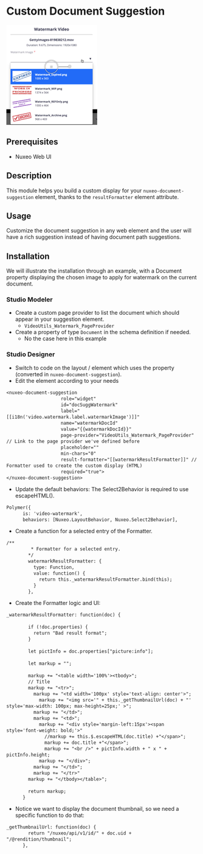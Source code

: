 # Custom Document Suggestion

![document-suggestion](document-suggestion-watermark.png)

## Prerequisites

- Nuxeo Web UI

## Description

This module helps you build a custom display for your `nuxeo-document-suggestion` element, thanks to the `resultFormatter` element attribute.

## Usage

Customize the document suggestion in any web element and the user will have a rich suggestion instead of having document path suggestions.

## Installation

We will illustrate the installation through an example, with a Document property displaying the chosen image to apply for watermark on the current document.

### Studio Modeler

- Create a custom page provider to list the document which should appear in your suggestion element.
  - `VideoUtils_Watermark_PageProvider`
- Create a property of type `Document` in the schema definition if needed.
  - No the case here in this example

### Studio Designer

- Switch to code on the layout / element which uses the property (converted in `nuxeo-document-suggestion`).
- Edit the element according to your needs

```
<nuxeo-document-suggestion
                    role="widget"
                    id="docSuggWatermark"
                    label="[[i18n('video.watermark.label.watermarkImage')]]"
                    name="watermarkDocId"
                    value="{{watermarkDocId}}"
                    page-provider="VideoUtils_Watermark_PageProvider" // Link to the page provider we've defined before
                    placeholder=""
                    min-chars="0"
                    result-formatter="[[watermarkResultFormatter]]" // Formatter used to create the custom display (HTML)
                    required="true">
</nuxeo-document-suggestion>
```

- Update the default behaviors: The Select2Behavior is required to use escapeHTML().
```
Polymer({
      is: 'video-watermark',
      behaviors: [Nuxeo.LayoutBehavior, Nuxeo.Select2Behavior],
```

- Create a function for a selected entry of the Formatter.

```
/**
         * Formatter for a selected entry.
        */
        watermarkResultFormatter: {
          type: Function,
          value: function() {
            return this._watermarkResultFormatter.bind(this);
          }
        },
```

- Create the Formatter logic and UI:

```
_watermarkResultFormatter: function(doc) {

        if (!doc.properties) {
          return "Bad result format";
        }

        let pictInfo = doc.properties["picture:info"];

        let markup = "";

        markup += "<table width='100%'><tbody>";
        // Title
        markup += "<tr>";
          markup += "<td width='100px' style='text-align: center'>";
            markup += "<img src='" + this._getThumbnailUrl(doc) + "' style='max-width: 100px; max-height=25px;' >";
          markup += "</td>";
          markup += "<td>";
            markup += "<div style='margin-left:15px'><span style='font-weight: bold;'>"
              //markup += this.$.escapeHTML(doc.title) +"</span>";
              markup += doc.title +"</span>";
              markup += "<br />" + pictInfo.width + " x " + pictInfo.height;
            markup += "</div>";
          markup += "</td>";
          markup += "</tr>"
        markup += "</tbody></table>";

        return markup;
      }
```

- Notice we want to display the document thumbnail, so we need a specific function to do that:

```
_getThumbnailUrl: function(doc) {
        return "/nuxeo/api/v1/id/" + doc.uid + "/@rendition/thumbnail";
      },
```
